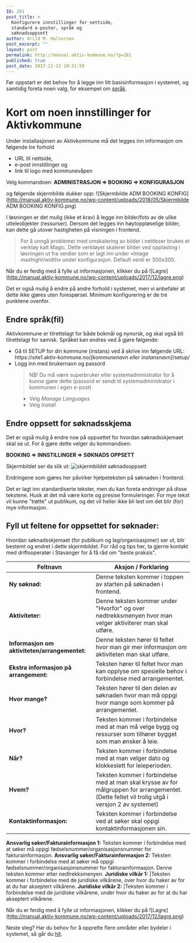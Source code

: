```yaml
---
ID: 281
post_title: >
  Konfigurere innstillinger for nettside,
  standard e-poster, språk og
  søknadsoppsett
author: Arild M. Halvorsen
post_excerpt: ""
layout: post
permalink: http://manual.aktiv-kommune.no/?p=281
published: true
post_date: 2017-11-13 10:31:59
---
```

Før oppstart er det behov for å legge inn litt basisinformasjon i systemet, og samtidig foreta noen valg, for eksempel om [språk](https://manual.aktiv-kommune.no/?p=340).

# Kort om noen innstillinger for Aktivkommune

Under installasjonen av Aktivkommune må det legges inn informasjon om følgende tre forhold
* URL til nettside, 
* e-post innstillinger og 
* link til logo med kommunevåpen 

Velg kommandoen: 
<strong>ADMINISTRASJON =&gt; BOOKING =&gt; KONFIGURASJON</strong>

og følgende skjermbilde dukker opp:
![Skjermbilde ADM BOOKING KONFIG](http://manual.aktiv-kommune.no/wp-content/uploads/2018/05/Skjermbilde ADM BOOKING KONFIG.png)

I løsningen er det mulig (ikke et krav) å legge inn bilder/foto av de ulike utleieobjekter (ressurser). Dersom det legges inn høytoppløselige bilder, kan dette gå utover hastigheten på visningen i frontend. 

>For å unngå problemer med omskalering av bilder i nettleser brukes et verktøy kalt Magic. Dette verktøyet skalerer bilder ved opplasting i løsningen ut fra verdier som er lagt inn under «Image maxhight/width» under konfigurasjon. Default verdi er 300x300.

Når du er ferdig med å fylle ut informasjonen, klikker du på
![Lagre] (http://manual.aktiv-kommune.no/wp-content/uploads/2017/12/lagre.png)

Det er også mulig å endre på andre forhold i systemet, men vi anbefaler at dette ikke gjøres uten forespørsel. Minimum konfigurering er de tre punktene ovenfor.


## Endre språk(fil)

Aktivkommune er tilrettelagt for både bokmål og nynorsk, og skal også bli tilrettelagt for samisk. Språket kan endres ved å gjøre følgende:
<div class="entry-content">
<div class="pf-content">
<ul>
 	<li>Gå til SETUP for din kommune (instans) ved å skrive inn følgende URL: 
https://site1.aktiv-kommune.no/<em>[kommunenavn eller instansnavn]</em>/setup/</li>
 	<li>Logg inn med brukernavn og passord </li>

>NB! Du må være superbruker eller systemadministrator for å kunne gjøre dette (passord er sendt til systemadministrator i kommunen i egen e-post) </li>
 	<li>Velg <em>Manage Languages</em></li>
 	<li>Velg <em>Install</em></li>
</ul>
</div>
</div>

## Endre oppsett for søknadsskjema

Det er også mulig å endre noe på oppsettet for hvordan søknadsskjemaet skal se ut. For å gjøre dette velger du kommandoen:

<strong>BOOKING =&gt; INNSTILLINGER =&gt; SØKNADS OPPSETT</strong>

Skjermbildet ser da slik ut:
![skjermbildet søknadsoppsett](http://manual.aktiv-kommune.no/wp-content/uploads/2018/02/soknadsoppsett.png)

Endringene som gjøres her påvirker hjelpeteksten på søknaden i frontend.

Det er lagt inn standardiserte tekster, men du kan foreta endringer på disse tekstene. Husk at det må være korte og presise formuleringer. For mye tekst vil kunne "trøtte" ut publikum, og det vil heller ikke bli lest om det blir (for) mye informasjon.

## Fyll ut feltene for oppsettet for søknader:

Hvordan søknadsskjemaet (for publikum og lag/organisasjoner) ser ut, blir bestemt og endret i dette skjermbildet. For råd og tips her, ta gjerne kontakt med driftsoperatør i Stavanger for å få råd om "beste praksis".

Feltnavn     |   Aksjon / Forklaring
-----------------------|----------------------------------------------------------
**Ny søknad:** |Denne teksten kommer i toppen av starten på søknaden i frontend.
**Aktiviteter:** |Denne teksten kommer under "Hvorfor" og over nedtrekksmenyen hvor man velger aktiviterer man skal utføre.
**Informasjon om aktiviteten/arrangementet:** |Denne teksten hører til feltet hvor man gir mer informasjon om aktiviteten man skal utføre.
**Ekstra informasjon på arrangement:** |Teksten hører til feltet hvor man kan opplyse om spesielle behov i forbindelse med arrangementet.
**Hvor mange?** |Teksten hører til den delen av søknaden hvor man må oppgi hvor mange som kommer på arrangementet.
**Hvor?** |Teksten kommer i forbindelse med at man må velge bygg og ressurser som tilhører bygget som man ønsker å leie.
**Når?** |Teksten kommer i forbindelse med at man velger dato og klokkeslett for leieperioden.
**Hvem?** |Teksten kommer i forbindelse med at man skal krysse av for målgruppen for arrangementet. (Dette feltet vil trolig utgå i versjon 2 av systemet)
**Kontaktinformasjon:** |Teksten kommer i forbindelse ved at søker skal oppgi kontaktinformasjonen sin.
**Ansvarlig søker/Fakturainformasjon 1:** Teksten kommer i forbindelse med at søker må oppgi fødselsnummer/organisasjonsnummer for fakturainformasjon.
**Ansvarlig søker/Fakturainformasjon 2:** Teksten kommer i forbindelse med at søker må oppgi fødselsnummer/organisasjonsnummer for fakturainformasjon. Denne teksten kommer etter nedtrekksmenyen.
**Juridiske vilkår 1:** |Teksten kommer i forbindelse med de juridiske vilkårene, over hvor du haker av for at du har akseptert vilkårene.
**Juridiske vilkår 2:** |Teksten kommer i forbindelse med de juridiske vilkårene, under hvor du haker av for at du har akseptert vilkårene.

Når du er ferdig med å fylle ut informasjonen, klikker du på
![Lagre] (http://manual.aktiv-kommune.no/wp-content/uploads/2017/12/lagre.png)

Neste steg? Har du behov for å opprette flere områder eller bydeler i systemet, så går du [hit](https://manual.aktiv-kommune.no/?p=291).